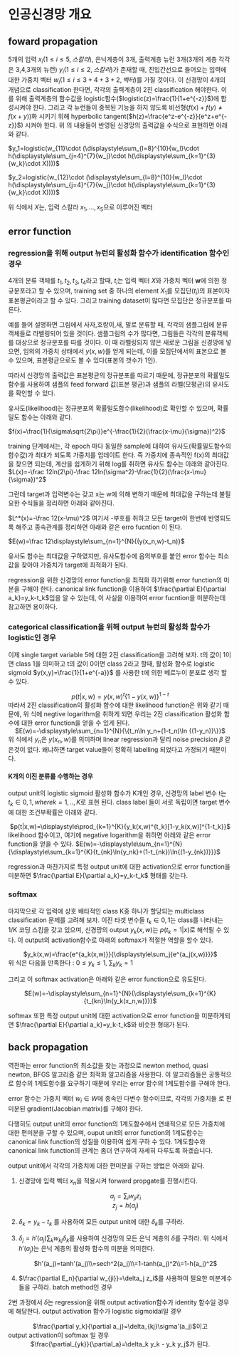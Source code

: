 # 인공신경망 개요
## foward propagation
5개의 입력 $x_i(1\leq i\leq 5 , 스칼라)$, 은닉계층이 3개, 출력계층 뉴런 3개(3개의 계층 각각은 3,4,3개의 뉴런) $y_i(1\leq i\leq 2, 스칼라)$가 존재할 때, 진입간선으로 들어오는 입력에 대한 가중치 벡터  $w_i(1\leq i\leq 3+4+3+2,벡터)$를 가질 것이다. 이 신경망이 4개의 개념으로 classification 한다면, 각각의 출력계층이 2진 classification 해야한다. 이를 위해 출력계층의 함수값을 logistic함수($logistic(z)=\frac{1}{1+e^{-z}}$)에 합성시켜야 한다.
그리고 각 뉴런들이 중복된 기능을 하지 않도록 비선형($f(x)+f(y)\neq f(x+y)$)화 시키기 위해 hyperbolic tangent($h(z)=\frac{e^z-e^{-z}}{e^z+e^{-z}}$) 시켜야 한다.
위 의 내용들이 반영된 신경망의 출력값을 수식으로 표현하면 아래와 같다.

$y_1=logistic(w_{11}\cdot (\displaystyle\sum_{l=8}^{10}{w_l}\cdot h(\displaystyle\sum_{j=4}^{7}{w_j}\cdot h(\displaystyle\sum_{k=1}^{3}{w_k}\cdot X))))$

$y_2=logistic(w_{12}\cdot (\displaystyle\sum_{l=8}^{10}{w_l}\cdot h(\displaystyle\sum_{j=4}^{7}{w_j}\cdot h(\displaystyle\sum_{k=1}^{3}{w_k}\cdot X))))$ 

위 식에서 $X$는, 입력 스칼라 $x_1, ... ,x_5$으로 이루어진 벡터

## error function

### regression을 위해 output 뉴런의 활성화 함수가 identification 함수인 경우

4개의 분류 객체를 $t_1,t_2,t_3,t_4$라고 할때, $t_i$는 입력 벡터 $X$와 가중치 벡터 $\mathbf w$에 의한 정규분포라고 할  수 있으며, training set 중 하나의 element $X_1$를 모집단($t_i$)의 표본이자 표본평균이라고 할 수 있다. 그리고 training dataset이 많다면 모집단은 정규분포를 따른다.

예를 들어 설명하면 그림에서 사자,호랑이,새, 말로 분류할 때, 각각의 샘플그림에 분류객체들로 라벨링되어 있을 것이다. 샘플그림의 수가 많다면, 그림들은 각각의 분류객체를 대상으로 정규분포를 따를 것이다.
이 때 라벨링되지 않은 새로운 그림을 신경망에 넣으면, 임의의 가중치 상태에서 $y(x,w)$를 얻게 되는데, 이를 모집단에서의 표본으로 볼 수 있으며, 표본평균으로도 볼 수 있다(표본의 갯수가 1인).

따라서 신경망의 출력값은 표본평균의 정규분포를 따르기 때문에, 정규분포의 확률밀도함수를 사용하여  샘플의 feed forward 값(표본 평균)과 샘플의 라벨(모평균)의 유사도를 확인할 수 있다.

유사도(likelihood)는 정규분포의 확률밀도함수(likelihood)로 확인할 수 있으며, 확률밀도 함수는 아래와 같다.

$f(x)=\frac{1}{\sigma\sqrt{2\pi}}e^{-\frac{1}{2}(\frac{x-\mu}{\sigma})^2}$

training 단계에서는, 각 epoch 마다 동일한 sample에 대하여 유사도(확률밀도함수의 함수값)가 최대가 되도록 가중치를 업데이트 한다. 즉 가중치에 종속적인 f(x)의 최대값을 찾으면 되는데, 계산을 쉽게하기 위해 log를 취하면 유사도 함수는 아래와 같아진다.
$L(x)=-\frac 12ln(2\pi)-\frac 12ln(\sigma^2)-\frac{1}{2}(\frac{x-\mu}{\sigma})^2$

그런데 target과 입력변수는 갖고 x는 w에 의해 변하기 때문에 최대값을 구하는데 불필요한 수식들을 정리하면 아래와 같아진다.

$L^*(x)=-\frac 12(x-\mu)^2$ 여기서
-부호를 취하고 모든 target이 한번에 반영되도록 해주고 종속관계를 정리하면 아래와 같은 erro fucntion 이 된다.

$E(w)=\frac 12\displaystyle\sum_{n=1}^{N}{(y(x_n,w)-t_n)}$

유사도 함수는 최대값을 구하였지만, 유사도함수에 음의부호를 붙인 error 함수는 최소값을 찾아야 가중치가 target에 최적화가 된다.

regression을 위한 신경망의 error function을 최적화 하기위해 error function의 미분을 구해야 한다.  canonical link function을 이용하여 $\frac{\partial E}{\partial a_k}=y_k-t_k$임을 알 수 있는데, 이 사실을 이용하여 error fucntion을 미분하는데 참고하면 용이하다.


### categorical classification을 위해 output 뉴런의 활성화 함수가 logistic인 경우
이제 single target variable 5에 대한 2진 classification을 고려해 보자. t의 값이 1이면 class 1을 의미하고 t의 값이 0이면 class 2라고 할때, 활성화 함수로 logistic sigmoid $y(x,y)=\frac{1}{1+e^{-a}}$ 를 사용한 t에 의한 베르누이 분포로 생각 할 수 있다.<center>$p(t|x,w)=y(x,w)^t\{1-y(x,w)\}^{1-t}$</center>
따라서 2진 classification의 활성화 함수에 대한 likelihood function은 위와 같기 때문에, 위 식에 negtive logarithm을 취하게 되면 우리는 2진 classification 활성화 함수에 대한 error function을 얻을 수 있게 된다.<center>$E(w)=-\displaystyle\sum_{n=1}^{N}{\{t_n\ln y_n+(1-t_n)\ln {(1-y_n)}\}}$</center>
위 식에서 $y_n$은 $y(x_n,w)$를 의미하며 linear regression과 달리 noise precision $\beta$ 같은것이 없다. 왜냐하면 target value들이 정확히 labelling 되었다고 가정되기 때문이다.



#### K개의 이진 분류를 수행하는 경우
output unit의 logistic sigmoid 활성화 함수가 K개인 경우, 신경망의 label 변수 t는 $t_k\in{0,1}, where k=1,..,K$로 표현 된다.  class label 들이 서로 독립이면 target 변수에 대한 조건부확률은 아래와 같다.<center>$p(t|x,w)=\displaystyle\prod_{k=1}^{K}{y_k(x,w)^{t_k}[1-y_k(x,w)]^{1-t_k}}$</center>
 likelihood 함수이고, 여기에 negative logarithm을 취하면 아래와 같은 error function을 얻을 수 있다.
$E(w)=-\displaystyle\sum_{n=1}^{N}{\displaystyle\sum_{k=1}^{K}{t_{nk}\ln{y_nk}+(1-t_{nk})\ln{(1-y_{nk})}}}$

regression과 마찬가지로 특정 output unit에 대한 activation으로 error function을 미분하면 $\frac{\partial E}{\partial a_k}=y_k-t_k$ 형태를 갖는다.

### softmax
마지막으로 각 입력에 상호 배타적인 class K중 하나가 할당되는 multiclass classification 문제를 고려해 보자. 이진 타겟 변수들 $t_k\in{0,1}$는 class를 나타내는 1/K 코딩 스킴을 갖고 있으며, 신경망의 output $y_k(x,w)$는 $p(t_k=1|x)$로 해석될 수 있다.  이 output의 activation함수로 아래의 softmax가 적절한 역할을 할수 있다.<center>$y_k(x,w)=\frac{e^{a_k(x,w)}}{\displaystyle\sum_j{e^{a_j(x,w)}}}$</center>
위 식은 다음을 만족한다 : $0\le y_k\le1$, $\sum_k{y_k}=1$

그리고 이 softmax activation은 아래와 같은 error function으로 유도된다.<center>$E(w)=-\displaystyle\sum_{n=1}^{N}{\displaystyle\sum_{k=1}^{K}{t_{kn}\ln{y_k(x_n,w)}}}$</center>

softmax 또한 특정 output unit에 대한 activation으로 error function을 미분하게되면  $\frac{\partial E}{\partial a_k}=y_k-t_k$와 비슷한 형태가 된다.

## back propagation

역전파는 error function의 최소값을 찾는 과정으로 newton method, quasi newton, BFGS 알고리즘 같은 최적화 알고리즘을 사용한다. 이 알고리즘들은 공통적으로 함수의 1계도함수를 요구하기 때문에 우리는 error 함수의 1계도함수를 구해야 한다.

error 함수는 가중치 벡터 $w_i\in W$에 종속인 다변수 함수이므로, 각각의 가중치들 로 편미분된 gradient(Jacobian matrix)를 구해야 한다.

다행히도 output unit의 error function의 1계도함수에서 연쇄적으로 모든 가중치에 대한 편미분을 구할 수 있으며, ouput unit의 error function의 1계도함수는 canonical link function의 성질을 이용하여 쉽게 구하 수 있다. 1계도함수와 canonical link function의 관계는 좀더 연구하여 자세히 다루도록 하겠습니다.

output unit에서 각각의 가중치에 대한 편미분을 구하는 방법은 아래와 같다.

1. 신경망에  입력 벡터 $x_n$을 적용시켜 forward propgate를 진행시킨다.<center>$a_j=\displaystyle\sum_i{w_{ji}z_i}$</center><center>$z_j=h(a_j)$</center>
2.  $\delta_k=y_k-t_k$ 를 사용하여 모든 output unit에 대한 $\delta_k$를 구하라.
3. $\delta_j=h'(a_j)\displaystyle\sum_k{w_{kj}\delta_k}$를 사용하여 신경망의 모든 은닉 계층의 $\delta$를 구하라. 위 식에서 $h'(a_j)$는 은닉 계층의 활성화 함수의 미분을 의미한다. <center>$h'(a_j)=tanh'(a_j)\\=sech^2(a_j)\\=1-tanh(a_j)^2\\=1-h(a_j)^2$<center>

4. $\frac{\partial E_n}{\partial w_{ji}}=\delta_j z_i$를 사용하여 필요한 미분계수들을 구하라. batch method인 경우 



2번 과정에서 $\delta$는 regression을 위해 output activation함수가 identity 함수일 경우에 해당한다. output activation 함수가 logistic sigmoidal일 경우 <center>$\frac{\partial y_k}{\partial a_j}=\delta_{kj}\sigma'(a_j)$이고</center>
output activation이 softmax 일 경우<center>
$\frac{\partial_{yk}}{\partial_a}=\delta_k y_k - y_k y_j$가 된다.</center>
